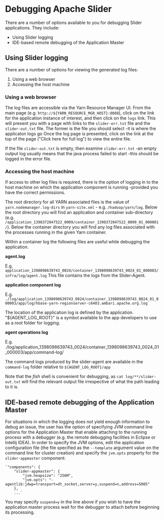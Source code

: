 <!---
   Licensed to the Apache Software Foundation (ASF) under one or more
   contributor license agreements.  See the NOTICE file distributed with
   this work for additional information regarding copyright ownership.
   The ASF licenses this file to You under the Apache License, Version 2.0
   (the "License"); you may not use this file except in compliance with
   the License.  You may obtain a copy of the License at

       http://www.apache.org/licenses/LICENSE-2.0

   Unless required by applicable law or agreed to in writing, software
   distributed under the License is distributed on an "AS IS" BASIS,
   WITHOUT WARRANTIES OR CONDITIONS OF ANY KIND, either express or implied.
   See the License for the specific language governing permissions and
   limitations under the License.
-->

# Debugging Apache Slider
There are a number of options available to you for debugging Slider applications.  They include:

* Using Slider logging
* IDE-based remote debugging of the Application Master

## Using Slider logging
There are a number of options for viewing the generated log files:

1. Using a web browser
2. Accessing the host machine
  
### Using a web browser

The log files are accessible via the Yarn Resource Manager UI.  From the main page (e.g. `http://${YARN_RESOURCE_MGR_HOST}:8088`),
click on the link for the application instance of interest, and then click on the `logs` link.
This will present you with a page with links to the `slider-err.txt` file and the `slider-out.txt` file.
The former is the file you should select -it is where the applicaton logs go
Once the log page is presented, click on the link at the top of the page ("Click here for full log") to view the entire file.

If the file `slider-out.txt` is empty, then examine  `slider-err.txt` -an empty
output log usually means that the java process failed to start -this should be
logged in the error file.
     

### Accessing the host machine

If access to other log files is required, there is the option of logging in
 to the host machine on which the application component is running
  -provided you have the correct permissions.
  
The root directory for all YARN associated files is the value of `yarn.nodemanager.log-dirs` in `yarn-site.xml` - e.g. `/hadoop/yarn/log`.
Below the root directory you will find an application and container sub-directory (e.g. `/application_1398372047522_0009/container_1398372047522_0009_01_000001/`).
Below the container directory you will find any log files associated with the processes running in the given Yarn container.

Within a container log the following files are useful while debugging the application.

**agent.log** 
  
E.g. `application_1398098639743_0024/container_1398098639743_0024_01_000003/infra/log/agent.log`
This file contains the logs from the Slider-Agent.

**application component log**

E.g. `./log/application_1398098639743_0024/container_1398098639743_0024_01_000003/app/log/hbase-yarn-regionserver-c6403.ambari.apache.org.log`

The location of the application log is defined by the application. "${AGENT_LOG_ROOT}" is a symbol available to the app developers to use as a root folder for logging.

**agent operations log**

E.g. ./log/application_1398098639743_0024/container_1398098639743_0024_01_000003/app/command-log/

The command logs produced by the slider-agent are available in the `command-log` folder relative to `${AGENT_LOG_ROOT}/app`

Note that the *fish* shell is convenient for debugging, as  `cat log/**/slider-out.txt` will find the relevant output file 
irrespective of what the path leading to it is.

## IDE-based remote debugging of the Application Master

For situations in which the logging does not yield enough information to debug an issue,
the user has the option of specifying JVM command line options for the
Application Master that enable attaching to the running process with a debugger
(e.g. the remote debugging facilities in Eclipse or Intellij IDEA). 
In order to specify the JVM options, edit the application configuration file
(the file specified as the `--template` argument value on the command line for cluster creation)
and specify the `jvm.opts` property for the `slider-appmaster` component:

	`"components": {
    	"slider-appmaster": {
      		"jvm.heapsize": "256M",
      		"jvm.opts": "-agentlib:jdwp=transport=dt_socket,server=y,suspend=n,address=5005"
    	},
 		...`
 		
You may specify `suspend=y` in the line above if you wish to have the application master process wait for the debugger to attach before beginning its processing.
